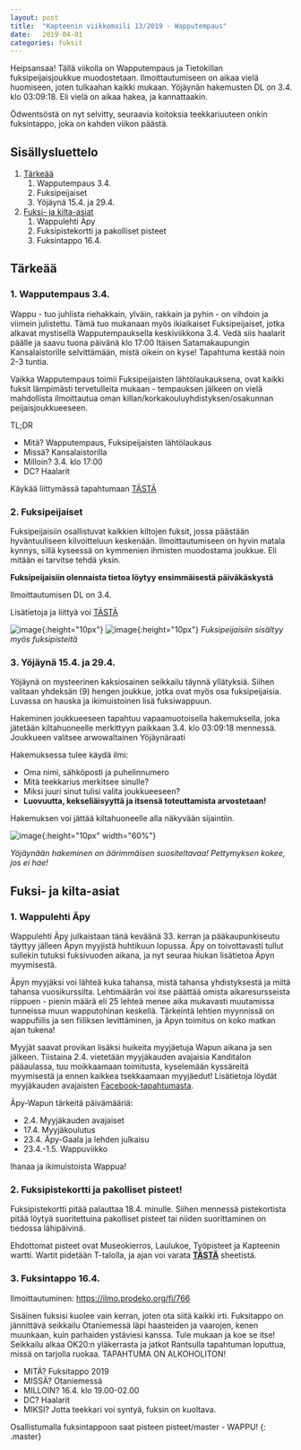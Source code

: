 ```yaml
---
layout: post
title:  "Kapteenin viikkomaili 13/2019 - Wapputempaus"
date:   2019-04-01
categories: fuksit
---
```


Heipsansaa! Tällä viikolla on Wapputempaus ja Tietokillan fuksipeijaisjoukkue muodostetaan. Ilmoittautumiseen on aikaa vielä huomiseen, joten tulkaahan kaikki mukaan. Yöjäynän hakemusten DL on 3.4. klo 03:09:18. Eli vielä on aikaa hakea, ja kannattaakin.

Ödwentsöstä on nyt selvitty, seuraavia koitoksia teekkariuuteen onkin fuksintappo, joka on kahden viikon päästä.

## Sisällysluettelo
1. [Tärkeää](#tarkeaa)
    1. Wapputempaus 3.4.
    2. Fuksipeijaiset
    3. Yöjäynä 15.4. ja 29.4.
3. [Fuksi- ja kilta-asiat](#fuksi--ja-kilta-asiat)
    1. Wappulehti Äpy
    2. Fuksipistekortti ja pakolliset pisteet
    3. Fuksintappo 16.4.


## Tärkeää

### 1. Wapputempaus 3.4.
Wappu - tuo juhlista riehakkain, ylväin, rakkain ja pyhin - on vihdoin ja viimein julistettu. Tämä tuo mukanaan myös ikiaikaiset Fuksipeijaiset, jotka alkavat mystisellä Wapputempauksella keskiviikkona 3.4. Vedä siis haalarit päälle ja saavu tuona päivänä klo 17:00 Itäisen Satamakaupungin Kansalaistorille selvittämään, mistä oikein on kyse! Tapahtuma kestää noin 2-3 tuntia.

Vaikka Wapputempaus toimii Fuksipeijaisten lähtölaukauksena, ovat kaikki fuksit lämpimästi tervetulleita mukaan - tempauksen jälkeen on vielä mahdollista ilmoittautua oman killan/korkakouluyhdistyksen/osakunnan peijaisjoukkueeseen.

TL;DR
* Mitä? Wapputempaus, Fuksipeijaisten lähtölaukaus
* Missä? Kansalaistorilla
* Milloin? 3.4. klo 17:00
* DC? Haalarit

Käykää liittymässä tapahtumaan [TÄSTÄ](https://www.facebook.com/events/321985791997209/)

### 2. Fuksipeijaiset

Fuksipeijaisiin osallistuvat kaikkien kiltojen fuksit, jossa päästään hyväntuuliseen kilvoitteluun keskenään. Ilmoittautumiseen on hyvin matala kynnys, sillä kyseessä on kymmenien ihmisten muodostama joukkue. Eli mitään ei tarvitse tehdä yksin.

<b>Fuksipeijaisiin olennaista tietoa löytyy ensimmäisestä päiväkäskystä</b>

Ilmoittautumisen DL on 3.4.

Lisätietoja ja liittyä voi  [TÄSTÄ](https://tietokilta.fi/tapahtumat/ilmot/fuksipeijaiset19)

![image](/kapteeninviikkomaili/assets/img/points/vapaa.png){:height="10px"}
![image](/kapteeninviikkomaili/assets/img/points/teekkarikulttuuri.png){:height="10px"}
<i>Fuksipeijaisiin sisältyy myös fuksipisteitä</i>

### 3. Yöjäynä 15.4. ja 29.4.

Yöjäynä on mysteerinen kaksiosainen seikkailu täynnä yllätyksiä. Siihen valitaan yhdeksän (9) hengen joukkue, jotka ovat myös osa fuksipeijaisia. Luvassa on hauska ja ikimuistoinen lisä fuksiwappuun.

Hakeminen joukkueeseen tapahtuu vapaamuotoisella hakemuksella, joka jätetään kiltahuoneelle merkittyyn paikkaan 3.4. klo 03:09:18 mennessä. Joukkueen valitsee arwowaltainen Yöjäynäraati

Hakemuksessa tulee käydä ilmi:
* Oma nimi, sähköposti ja puhelinnumero
* Mitä teekkarius merkitsee sinulle?
* Miksi juuri sinut tulisi valita joukkueeseen?
* <b>Luovuutta, kekseliäisyyttä ja itsensä toteuttamista arvostetaan!</b>

Hakemuksen voi jättää kiltahuoneelle alla näkyvään sijaintiin.

![image](/kapteeninviikkomaili/assets/201911/hakemus.jpg){:height="10px" width="60%"}

<i>Yöjäynään hakeminen on äärimmäisen suositeltavaa! Pettymyksen kokee, jos ei hae!</i>

## Fuksi- ja kilta-asiat

### 1. Wappulehti Äpy

Wappulehti Äpy julkaistaan tänä keväänä 33. kerran ja pääkaupunkiseutu täyttyy jälleen Äpyn myyjistä huhtikuun lopussa. Äpy on toivottavasti tullut sullekin tutuksi fuksivuoden aikana, ja nyt seuraa hiukan lisätietoa Äpyn myymisestä.

Äpyn myyjäksi voi lähteä kuka tahansa, mistä tahansa yhdistyksestä ja miltä tahansa vuosikurssilta. Lehtimäärän voi itse päättää omista aikaresursseista riippuen - pienin määrä eli 25 lehteä menee aika mukavasti muutamissa tunneissa muun wapputohinan keskellä. Tärkeintä lehtien myynnissä on wappufiilis ja sen fiiliksen levittäminen, ja Äpyn toimitus on koko matkan ajan tukena!

Myyjät saavat provikan lisäksi huikeita myyjäetuja Wapun aikana ja sen jälkeen. Tiistaina 2.4. vietetään myyjäkauden avajaisia Kanditalon pääaulassa, tuu moikkaamaan toimitusta, kyselemään kyssäreitä myymisestä ja ennen kaikkea tsekkaamaan myyjäedut! Lisätietoja löydät myyjäkauden avajaisten [Facebook-tapahtumasta](https://www.facebook.com/events/803780006656814/).

Äpy-Wapun tärkeitä päivämääriä:
* 2.4. Myyjäkauden avajaiset
* 17.4. Myyjäkoulutus
* 23.4. Äpy-Gaala ja lehden julkaisu
* 23.4.-1.5. Wappuviikko

Ihanaa ja ikimuistoista Wappua!

### 2. Fuksipistekortti ja pakolliset pisteet!

Fuksipistekortti pitää palauttaa 18.4. minulle. Siihen mennessä pistekortista pitää löytyä suoritettuina pakolliset pisteet tai niiden suorittaminen on tiedossa lähipäivinä.

Ehdottomat pisteet ovat Museokierros, Laulukoe, Työpisteet ja Kapteenin wartti.
Wartit pidetään T-talolla, ja ajan voi varata <b>[TÄSTÄ](https://docs.google.com/spreadsheets/d/1ap_SmvJQtSOqYn1-z0hCp-hl61Etyi6o7hL3U0MnYe4/edit?usp=sharing)</b> sheetistä.

### 3. Fuksintappo 16.4.

Ilmoittautuminen: <https://ilmo.prodeko.org/fi/766>

Sisäinen fuksisi kuolee vain kerran, joten ota siitä kaikki irti. Fuksitappo on jännittävä seikkailu Otaniemessä läpi haasteiden ja vaarojen, kenen muunkaan, kuin parhaiden ystäviesi kanssa. Tule mukaan ja koe se itse! Seikkailu alkaa OK20:n yläkerrasta ja jatkot Rantsulla tapahtuman loputtua, missä on tarjolla ruokaa.
TAPAHTUMA ON ALKOHOLITON!

* MITÄ? Fuksitappo 2019
* MISSÄ? Otaniemessä
* MILLOIN? 16.4. klo 19.00-02.00
* DC? Haalarit
* MIKSI? Jotta teekkari voi syntyä, fuksin on kuoltava.

Osallistumalla fuksintappoon saat pisteen pisteet/master - WAPPU!
{: .master}
